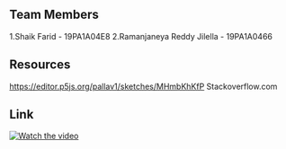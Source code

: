 ## Team Members 
1.Shaik Farid - 19PA1A04E8
2.Ramanjaneya Reddy Jilella - 19PA1A0466 



## Resources 
https://editor.p5js.org/pallav1/sketches/MHmbKhKfP
Stackoverflow.com


## Link
[![Watch the video](https://i.imgur.com/vKb2F1B.png)](https://youtu.be/vt5fpE0bzSY)
